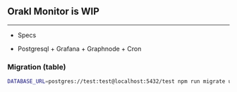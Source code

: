 ## Orakl Monitor is WIP

---

+ Specs

+ Postgresql + Grafana + Graphnode + Cron

### Migration (table)

```bash
DATABASE_URL=postgres://test:test@localhost:5432/test npm run migrate up
```
